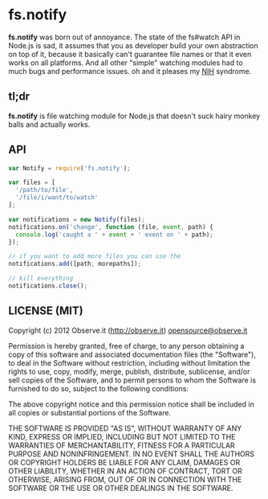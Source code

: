# fs.notify

**fs.notify** was born out of annoyance. The state of the fs#watch API in
Node.js is sad, it assumes that you as developer build your own abstraction on
top of it, because it basically can't guarantee file names or that it even works
on all platforms. And all other "simple" watching modules had to much bugs and
performance issues. oh and it pleases my
[NIH](http://en.wikipedia.org/wiki/Not_invented_here) syndrome.

## tl;dr

**fs.notify** is file watching module for Node.js that doesn't suck hairy monkey
balls and actually works.

## API

```js
var Notify = require('fs.notify');

var files = [
  '/path/to/file',
  '/file/i/want/to/watch'
];

var notifications = new Notify(files);
notifications.on('change', function (file, event, path) {
  console.log('caught a ' + event + ' event on ' + path);
});

// if you want to add more files you can use the
notifications.add([path, morepaths]);

// kill everything
notifications.close();
```

## LICENSE (MIT)

Copyright (c) 2012 Observe.it (http://observe.it) <opensource@observe.it>

Permission is hereby granted, free of charge, to any person obtaining a copy of
this software and associated documentation files (the "Software"), to deal in
the Software without restriction, including without limitation the rights to
use, copy, modify, merge, publish, distribute, sublicense, and/or sell copies
of the Software, and to permit persons to whom the Software is
furnished to do so, subject to the following conditions: 

The above copyright notice and this permission notice shall be included in all
copies or substantial portions of the Software.

THE SOFTWARE IS PROVIDED "AS IS", WITHOUT WARRANTY OF ANY KIND, EXPRESS OR
IMPLIED, INCLUDING BUT NOT LIMITED TO THE WARRANTIES OF MERCHANTABILITY,
FITNESS FOR A PARTICULAR PURPOSE AND NONINFRINGEMENT. IN NO EVENT SHALL THE
AUTHORS OR COPYRIGHT HOLDERS BE LIABLE FOR ANY CLAIM, DAMAGES OR OTHER
LIABILITY, WHETHER IN AN ACTION OF CONTRACT, TORT OR OTHERWISE, ARISING FROM,
OUT OF OR IN CONNECTION WITH THE SOFTWARE OR THE USE OR OTHER DEALINGS IN THE
SOFTWARE.
